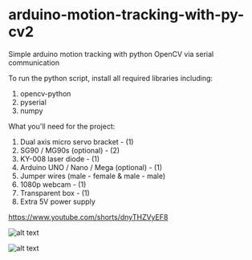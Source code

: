# arduino-motion-tracking-with-py-cv2
Simple arduino motion tracking with python OpenCV via serial communication

To run the python script, install all required libraries including:
1. opencv-python
2. pyserial
3. numpy

What you'll need for the project:
1. Dual axis micro servo bracket - (1)
2. SG90 / MG90s (optional) - (2)
3. KY-008 laser diode - (1)
4. Arduino UNO / Nano / Mega (optional) - (1)
5. Jumper wires (male - female & male - male)
6. 1080p webcam - (1)
7. Transparent box - (1)
8. Extra 5V power supply

https://www.youtube.com/shorts/dnyTHZVyEF8

![alt text](https://cdn.discordapp.com/attachments/990218769823567883/1005691253972803685/IMG_20220807_110838.jpg)

![alt text](https://cdn.discordapp.com/attachments/990218769823567883/1005691551499948182/1659845404713.jpg)
